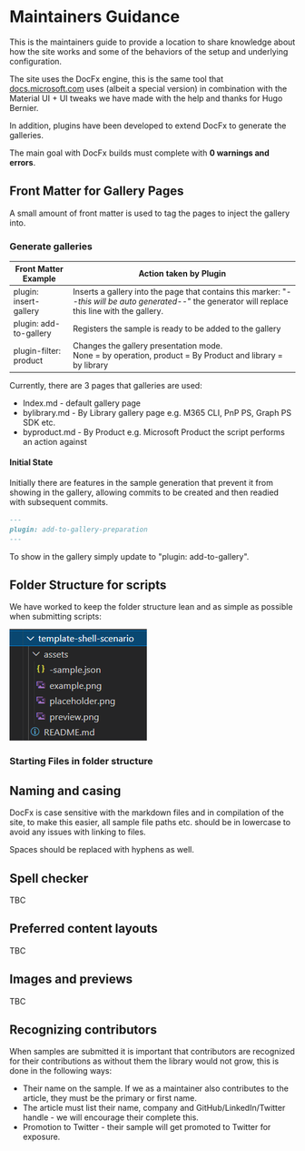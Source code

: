 # Maintainers Guidance

This is the maintainers guide to provide a location to share knowledge about how the site works and some of the behaviors of the setup and underlying configuration.

The site uses the DocFx engine, this is the same tool that [docs.microsoft.com](https://docs.microsoft.com) uses (albeit a special version) in combination with the Material UI + UI tweaks we have made with the help and thanks for Hugo Bernier.

In addition, plugins have been developed to extend DocFx to generate the galleries.

The main goal with DocFx builds must complete with **0 warnings and errors**.

## Front Matter for Gallery Pages

A small amount of front matter is used to tag the pages to inject the gallery into.

### Generate galleries

| Front Matter Example  | Action taken by Plugin  |
|-----------------------|-------------------------|
| plugin: insert-gallery | Inserts a gallery into the page that contains this marker: "*--this will be auto generated--*" the generator will replace this line with the gallery. |
| plugin: add-to-gallery | Registers the sample is ready to be added to the gallery |
| plugin-filter: product | Changes the gallery presentation mode. <br /> None = by operation, product = By Product and library = by library |

Currently, there are 3 pages that galleries are used:

* Index.md - default gallery page
* bylibrary.md - By Library gallery page e.g. M365 CLI, PnP PS, Graph PS SDK etc.
* byproduct.md - By Product e.g. Microsoft Product the script performs an action against

#### Initial State

Initially there are features in the sample generation that prevent it from showing in the gallery, allowing commits to be created and then readied with subsequent commits.

```markdown
---
plugin: add-to-gallery-preparation
---
```

To show in the gallery simply update to "plugin: add-to-gallery".

## Folder Structure for scripts

We have worked to keep the folder structure lean and as simple as possible when submitting scripts:

![Folder Structure](assets/contributing/folder-structure.png)

### Starting Files in folder structure





## Naming and casing

DocFx is case sensitive with the markdown files and in compilation of the site, to make this easier, all sample file paths etc. should be in lowercase to avoid any issues with linking to files.

Spaces should be replaced with hyphens as well.

## Spell checker

TBC

## Preferred content layouts

TBC

## Images and previews

TBC

## Recognizing contributors

When samples are submitted it is important that contributors are recognized for their contributions as without them the library would not grow, this is done in the following ways:

* Their name on the sample. If we as a maintainer also contributes to the article, they must be the primary or first name.
* The article must list their name, company and GitHub/LinkedIn/Twitter handle - we will encourage their complete this.
* Promotion to Twitter - their sample will get promoted to Twitter for exposure.